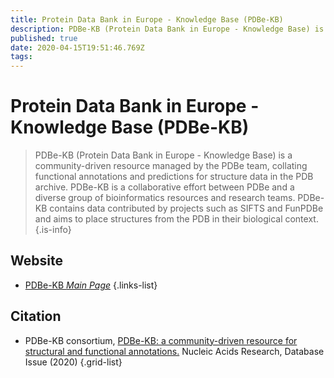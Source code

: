 ```yaml
---
title: Protein Data Bank in Europe - Knowledge Base (PDBe-KB)
description: PDBe-KB (Protein Data Bank in Europe - Knowledge Base) is a community-driven resource managed by the PDBe team, collating functional annotations and predictions for structure data in the PDB archive.
published: true
date: 2020-04-15T19:51:46.769Z
tags: 
---
```


# Protein Data Bank in Europe - Knowledge Base (PDBe-KB)

> PDBe-KB (Protein Data Bank in Europe - Knowledge Base) is a community-driven resource managed by the PDBe team, collating functional annotations and predictions for structure data in the PDB archive. PDBe-KB is a collaborative effort between PDBe and a diverse group of bioinformatics resources and research teams.
&NewLine;
PDBe-KB contains data contributed by projects such as SIFTS and FunPDBe and aims to place structures from the PDB in their biological context.
{.is-info}



## Website

- [PDBe-KB *Main Page*](https://www.ebi.ac.uk/pdbe/pdbe-kb/)
{.links-list}

## Citation

- PDBe-KB consortium, [PDBe-KB: a community-driven resource for structural and functional annotations.](https://academic.oup.com/nar/article/48/D1/D344/5580911) Nucleic Acids Research, Database Issue (2020)
{.grid-list}